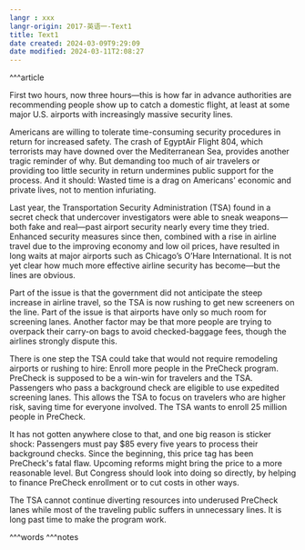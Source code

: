 ```yaml
---
langr : xxx
langr-origin: 2017-英语一-Text1
title: Text1
date created: 2024-03-09T9:29:09
date modified: 2024-03-11T2:08:27
---
```


^^^article

First two hours, now three hours—this is how far in advance authorities are recommending people show up to catch a domestic flight, at least at some major U.S. airports with increasingly massive security lines.

Americans are willing to tolerate time-consuming security procedures in return for increased safety. The crash of EgyptAir Flight 804, which terrorists may have downed over the Mediterranean Sea, provides another tragic reminder of why. But demanding too much of air travelers or providing too little security in return undermines public support for the process. And it should: Wasted time is a drag on Americans' economic and private lives, not to mention infuriating.

Last year, the Transportation Security Administration (TSA) found in a secret check that undercover investigators were able to sneak weapons—both fake and real—past airport security nearly every time they tried. Enhanced security measures since then, combined with a rise in airline travel due to the improving economy and low oil prices, have resulted in long waits at major airports such as Chicago’s O’Hare International. It is not yet clear how much more effective airline security has become—but the lines are obvious.

Part of the issue is that the government did not anticipate the steep increase in airline travel, so the TSA is now rushing to get new screeners on the line. Part of the issue is that airports have only so much room for screening lanes. Another factor may be that more people are trying to overpack their carry-on bags to avoid checked-baggage fees, though the airlines strongly dispute this.

There is one step the TSA could take that would not require remodeling airports or rushing to hire: Enroll more people in the PreCheck program. PreCheck is supposed to be a win-win for travelers and the TSA. Passengers who pass a background check are eligible to use expedited screening lanes. This allows the TSA to focus on travelers who are higher risk, saving time for everyone involved. The TSA wants to enroll 25 million people in PreCheck.

It has not gotten anywhere close to that, and one big reason is sticker shock: Passengers must pay $85 every five years to process their background checks. Since the beginning, this price tag has been PreCheck's fatal flaw. Upcoming reforms might bring the price to a more reasonable level. But Congress should look into doing so directly, by helping to finance PreCheck enrollment or to cut costs in other ways.

The TSA cannot continue diverting resources into underused PreCheck lanes while most of the traveling public suffers in unnecessary lines. It is long past time to make the program work.




^^^words
^^^notes
